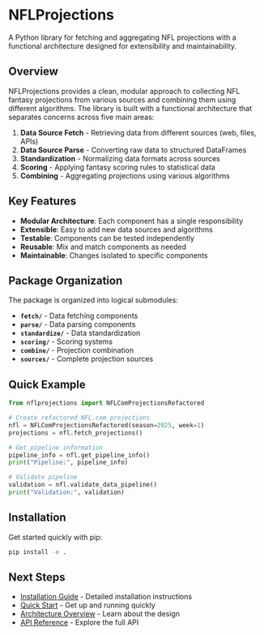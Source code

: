 # NFLProjections

A Python library for fetching and aggregating NFL projections with a functional architecture designed for extensibility and maintainability.

## Overview

NFLProjections provides a clean, modular approach to collecting NFL fantasy projections from various sources and combining them using different algorithms. The library is built with a functional architecture that separates concerns across five main areas:

1. **Data Source Fetch** - Retrieving data from different sources (web, files, APIs)
2. **Data Source Parse** - Converting raw data to structured DataFrames  
3. **Standardization** - Normalizing data formats across sources
4. **Scoring** - Applying fantasy scoring rules to statistical data
5. **Combining** - Aggregating projections using various algorithms

## Key Features

- **Modular Architecture**: Each component has a single responsibility
- **Extensible**: Easy to add new data sources and algorithms
- **Testable**: Components can be tested independently
- **Reusable**: Mix and match components as needed
- **Maintainable**: Changes isolated to specific components

## Package Organization

The package is organized into logical submodules:

- **`fetch/`** - Data fetching components
- **`parse/`** - Data parsing components  
- **`standardize/`** - Data standardization
- **`scoring/`** - Scoring systems
- **`combine/`** - Projection combination
- **`sources/`** - Complete projection sources

## Quick Example

```python
from nflprojections import NFLComProjectionsRefactored

# Create refactored NFL.com projections
nfl = NFLComProjectionsRefactored(season=2025, week=1)
projections = nfl.fetch_projections()

# Get pipeline information
pipeline_info = nfl.get_pipeline_info()
print("Pipeline:", pipeline_info)

# Validate pipeline
validation = nfl.validate_data_pipeline()
print("Validation:", validation)
```

## Installation

Get started quickly with pip:

```bash
pip install -e .
```

## Next Steps

- [Installation Guide](installation.md) - Detailed installation instructions
- [Quick Start](quickstart.md) - Get up and running quickly
- [Architecture Overview](architecture/overview.md) - Learn about the design
- [API Reference](api/sources.md) - Explore the full API